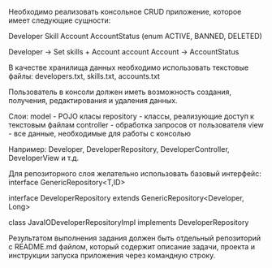 Необходимо реализовать консольное CRUD приложение, которое имеет следующие сущности:

Developer
Skill
Account
AccountStatus (enum ACTIVE, BANNED, DELETED)

Developer -> Set<Skill> skills + Account account
Account -> AccountStatus

В качестве хранилища данных необходимо использовать текстовые файлы:
developers.txt, skills.txt, accounts.txt

Пользователь в консоли должен иметь возможность создания, получения, редактирования и удаления данных.

Слои:
model - POJO класы
repository - классы, реализующие доступ к текстовым файлам
controller - обработка запросов от пользователя
view - все данные, необходимые для работы с консолью

Например: Developer, DeveloperRepository, DeveloperController, DeveloperView и т.д.


Для репозиторного слоя желательно использовать базовый интерфейс:
interface GenericRepository<T,ID>

interface DeveloperRepository extends GenericRepository<Developer, Long>

class JavaIODeveloperRepositoryImpl implements DeveloperRepository

Результатом выполнения задания должен быть отдельный репозиторий с README.md файлом, который содержит описание задачи, проекта и инструкции запуска приложения через командную строку.
